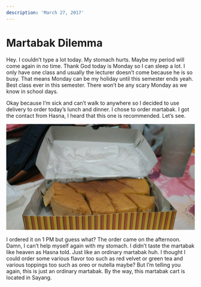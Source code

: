 ```yaml
---
description: 'March 27, 2017'
---
```


# Martabak Dilemma

Hey. I couldn’t type a lot today. My stomach hurts. Maybe my period will come again in no time. Thank God today is Monday so I can sleep a lot. I only have one class and usually the lecturer doesn’t come because he is so busy. That means Monday can be my holiday until this semester ends yeah. Best class ever in this semester. There won’t be any scary Monday as we know in school days.

Okay because I’m sick and can’t walk to anywhere so I decided to use delivery to order today’s lunch and dinner. I chose to order martabak. I got the contact from Hasna, I heard that this one is recommended. Let’s see.

![](../../.gitbook/assets/image%20%2825%29.png)

I ordered it on 1 PM but guess what? The order came on the afternoon. Damn, I can’t help myself again with my stomach. I didn’t taste the martabak like heaven as Hasna told. Just like an ordinary martabak huh. I thought I could order some various flavor too such as red velvet or green tea and various toppings too such as oreo or nutella maybe? But I’m telling you again, this is just an ordinary martabak. By the way, this martabak cart is located in Sayang.

